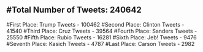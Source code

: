 #Total Number of Tweets: 240642 
---
#First Place: Trump Tweets - 100462
#Second Place: Clinton Tweets - 41540
#Third Place: Cruz Tweets - 39564
#Fourth Place: Sanders Tweets - 25550
#Fifth Place: Rubio Tweets - 16281
#Sixth Place: Jeb! Tweets - 9476
#Seventh Place: Kasich Tweets - 4787
#Last Place: Carson Tweets - 2982
